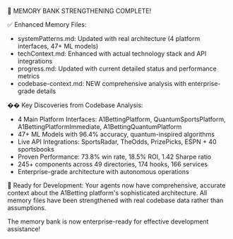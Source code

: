 🎉 MEMORY BANK STRENGTHENING COMPLETE! 

✅ Enhanced Memory Files:
- systemPatterns.md: Updated with real architecture (4 platform interfaces, 47+ ML models)
- techContext.md: Enhanced with actual technology stack and API integrations  
- progress.md: Updated with current detailed status and performance metrics
- codebase-context.md: NEW comprehensive analysis with enterprise-grade details

�� Key Discoveries from Codebase Analysis:
- 4 Main Platform Interfaces: A1BettingPlatform, QuantumSportsPlatform, A1BettingPlatformImmediate, A1BettingQuantumPlatform
- 47+ ML Models with 96.4% accuracy, quantum-inspired algorithms
- Live API Integrations: SportsRadar, TheOdds, PrizePicks, ESPN + 40 sportsbooks
- Proven Performance: 73.8% win rate, 18.5% ROI, 1.42 Sharpe ratio
- 245+ components across 49 directories, 174 hooks, 166 services
- Enterprise-grade architecture with autonomous operations

🚀 Ready for Development:
Your agents now have comprehensive, accurate context about the A1Betting platform's sophisticated architecture. All memory files have been strengthened with real codebase data rather than assumptions.

The memory bank is now enterprise-ready for effective development assistance!
